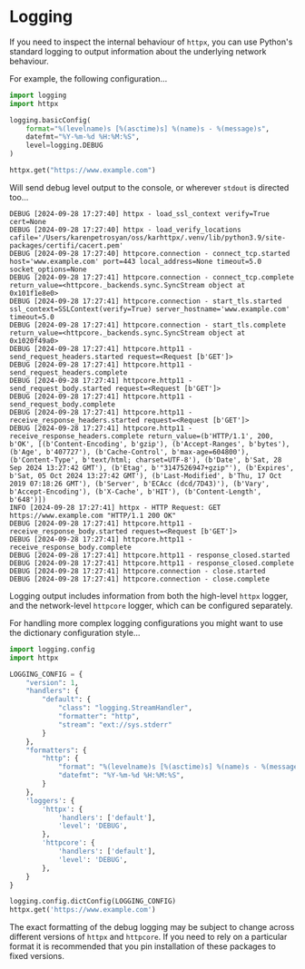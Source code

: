 # Logging

If you need to inspect the internal behaviour of `httpx`, you can use Python's standard logging to output information about the underlying network behaviour.

For example, the following configuration...

```python
import logging
import httpx

logging.basicConfig(
    format="%(levelname)s [%(asctime)s] %(name)s - %(message)s",
    datefmt="%Y-%m-%d %H:%M:%S",
    level=logging.DEBUG
)

httpx.get("https://www.example.com")
```

Will send debug level output to the console, or wherever `stdout` is directed too...

```
DEBUG [2024-09-28 17:27:40] httpx - load_ssl_context verify=True cert=None
DEBUG [2024-09-28 17:27:40] httpx - load_verify_locations cafile='/Users/karenpetrosyan/oss/karhttpx/.venv/lib/python3.9/site-packages/certifi/cacert.pem'
DEBUG [2024-09-28 17:27:40] httpcore.connection - connect_tcp.started host='www.example.com' port=443 local_address=None timeout=5.0 socket_options=None
DEBUG [2024-09-28 17:27:41] httpcore.connection - connect_tcp.complete return_value=<httpcore._backends.sync.SyncStream object at 0x101f1e8e0>
DEBUG [2024-09-28 17:27:41] httpcore.connection - start_tls.started ssl_context=SSLContext(verify=True) server_hostname='www.example.com' timeout=5.0
DEBUG [2024-09-28 17:27:41] httpcore.connection - start_tls.complete return_value=<httpcore._backends.sync.SyncStream object at 0x1020f49a0>
DEBUG [2024-09-28 17:27:41] httpcore.http11 - send_request_headers.started request=<Request [b'GET']>
DEBUG [2024-09-28 17:27:41] httpcore.http11 - send_request_headers.complete
DEBUG [2024-09-28 17:27:41] httpcore.http11 - send_request_body.started request=<Request [b'GET']>
DEBUG [2024-09-28 17:27:41] httpcore.http11 - send_request_body.complete
DEBUG [2024-09-28 17:27:41] httpcore.http11 - receive_response_headers.started request=<Request [b'GET']>
DEBUG [2024-09-28 17:27:41] httpcore.http11 - receive_response_headers.complete return_value=(b'HTTP/1.1', 200, b'OK', [(b'Content-Encoding', b'gzip'), (b'Accept-Ranges', b'bytes'), (b'Age', b'407727'), (b'Cache-Control', b'max-age=604800'), (b'Content-Type', b'text/html; charset=UTF-8'), (b'Date', b'Sat, 28 Sep 2024 13:27:42 GMT'), (b'Etag', b'"3147526947+gzip"'), (b'Expires', b'Sat, 05 Oct 2024 13:27:42 GMT'), (b'Last-Modified', b'Thu, 17 Oct 2019 07:18:26 GMT'), (b'Server', b'ECAcc (dcd/7D43)'), (b'Vary', b'Accept-Encoding'), (b'X-Cache', b'HIT'), (b'Content-Length', b'648')])
INFO [2024-09-28 17:27:41] httpx - HTTP Request: GET https://www.example.com "HTTP/1.1 200 OK"
DEBUG [2024-09-28 17:27:41] httpcore.http11 - receive_response_body.started request=<Request [b'GET']>
DEBUG [2024-09-28 17:27:41] httpcore.http11 - receive_response_body.complete
DEBUG [2024-09-28 17:27:41] httpcore.http11 - response_closed.started
DEBUG [2024-09-28 17:27:41] httpcore.http11 - response_closed.complete
DEBUG [2024-09-28 17:27:41] httpcore.connection - close.started
DEBUG [2024-09-28 17:27:41] httpcore.connection - close.complete
```

Logging output includes information from both the high-level `httpx` logger, and the network-level `httpcore` logger, which can be configured separately.

For handling more complex logging configurations you might want to use the dictionary configuration style...

```python
import logging.config
import httpx

LOGGING_CONFIG = {
    "version": 1,
    "handlers": {
        "default": {
            "class": "logging.StreamHandler",
            "formatter": "http",
            "stream": "ext://sys.stderr"
        }
    },
    "formatters": {
        "http": {
            "format": "%(levelname)s [%(asctime)s] %(name)s - %(message)s",
            "datefmt": "%Y-%m-%d %H:%M:%S",
        }
    },
    'loggers': {
        'httpx': {
            'handlers': ['default'],
            'level': 'DEBUG',
        },
        'httpcore': {
            'handlers': ['default'],
            'level': 'DEBUG',
        },
    }
}

logging.config.dictConfig(LOGGING_CONFIG)
httpx.get('https://www.example.com')
```

The exact formatting of the debug logging may be subject to change across different versions of `httpx` and `httpcore`. If you need to rely on a particular format it is recommended that you pin installation of these packages to fixed versions.